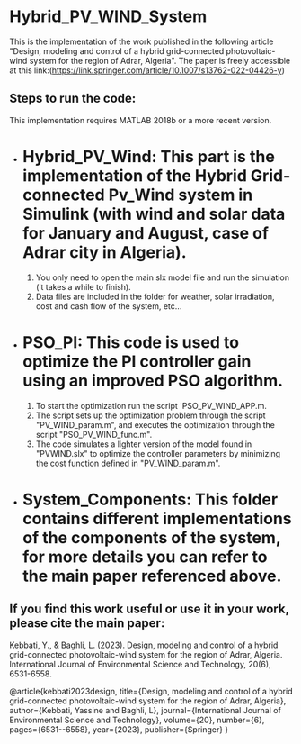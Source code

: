 # Hybrid_PV_WIND_System

This is the implementation of the work published in the following article "Design, modeling and control of a hybrid grid-connected photovoltaic-wind system for the region of Adrar, Algeria".
The paper is freely accessible at this link:(https://link.springer.com/article/10.1007/s13762-022-04426-y) 

## Steps to run the code:

This implementation requires MATLAB 2018b or a more recent version.

-  # Hybrid_PV_Wind: This part is the implementation of the Hybrid Grid-connected Pv_Wind system in Simulink (with wind and solar data for January and August, case of Adrar city in Algeria).

   1. You only need to open the main slx model file and run the simulation (it takes a while to finish).
   2. Data files are included in the folder for weather, solar irradiation, cost and cash flow of the system, etc...
        

-  # PSO_PI: This code is used to optimize the PI controller gain using an improved PSO algorithm.

   1. To start the optimization run the script 'PSO_PV_WIND_APP.m.
   2. The script sets up the optimization problem through the script "PV_WIND_param.m", and executes the optimization through the script "PSO_PV_WIND_func.m".
   3. The code simulates a lighter version of the model found in "PVWIND.slx" to optimize the controller parameters by minimizing the cost function defined in "PV_WIND_param.m". 
      
- # System_Components: This folder contains different implementations of the components of the system, for more details you can refer to the main paper referenced above.          



## If you find this work useful or use it in your work, please cite the main paper:

Kebbati, Y., & Baghli, L. (2023). Design, modeling and control of a hybrid grid-connected photovoltaic-wind system for the region of Adrar, Algeria. International Journal of Environmental Science and Technology, 20(6), 6531-6558.

@article{kebbati2023design,
  title={Design, modeling and control of a hybrid grid-connected photovoltaic-wind system for the region of Adrar, Algeria},
  author={Kebbati, Yassine and Baghli, L},
  journal={International Journal of Environmental Science and Technology},
  volume={20},
  number={6},
  pages={6531--6558},
  year={2023},
  publisher={Springer}
}
